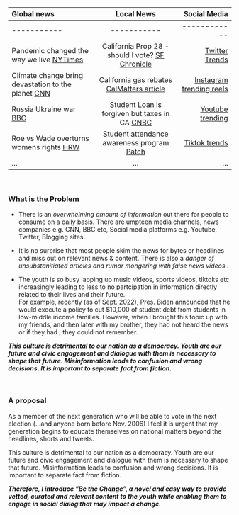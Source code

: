 
| Global news  | Local News  | Social Media |
| :---         |    :---:    |          ---:|
| -----------  | ----------- | ------------ |
|Pandemic changed the way we live [NYTimes](https://www.nytimes.com/news-event/coronavirus) | California Prop 28 - should I vote? [SF Chronicle](https://www.sfchronicle.com/opinion/editorials/article/Editorial-vote-yes-on-prop-28-17427617.php) | [Twitter Trends](https://twitter.com/i/trends)
|Climate change bring devastation to the planet [CNN](https://www.cnn.com/specials/world/cnn-climate) | California gas rebates [CalMatters article ](https://calmatters.org/newsletters/whatmatters/2022/09/california-gas-tax-rebate/)| [Instagram trending reels](https://slayingsocial.com/instagram-reels-trends/)
|Russia Ukraine war [BBC](https://www.bbc.com/news/world-60525350) | Student Loan is forgiven but taxes in CA [CNBC](https://www.cnbc.com/2022/09/08/you-may-owe-taxes-for-federal-student-loan-forgiveness-in-these-states.html)|[Youtube trending](https://www.youtube.com/feed/trending)
|Roe vs Wade overturns womens rights [HRW](https://www.hrw.org/news/2022/06/24/us-supreme-court-topples-roe-v-wade-blow-rights) | Student attendance awareness program [Patch](https://patch.com/california/pleasanthill/contra-costa-co-september-marks-school-attendance-awareness)|[Tiktok trends](https://ads.tiktok.com/business/creativecenter/inspiration/popular/pc/en)
|... | ...| ...|

<br/>

### What is the Problem 
- There is an <em> overwhelming amount of information </em> out there for people to consume on a daily basis. There are umpteen media channels, news companies e.g. CNN, BBC etc, Social media platforms  e.g. Youtube, Twitter, Blogging sites. 

- It is no surprise that most people skim the news for bytes or headlines  and miss out on relevant news & content. There is also a <em> danger of unsubstanitiated articles and rumor mongering with false news videos </em>.

- The youth is so busy lapping up music videos, sports videos, tiktoks etc increasingly leading to less to no partcipation in information directly related to their lives and their future. <br/> For example, recently (as of Sept. 2022), Pres. Biden announced that he would execute a policy to cut $10,000 of student debt from students in low-middle income families. However, when I brought this topic up with my friends, and then later with my brother, they had not heard the news or if they had , they could not remember. 

***This culture is detrimental to our nation as a democracy. Youth are our future and civic engagement and dialogue with them is necessary to shape that future. Misinformation leads to confusion and wrong decisions. It is important to separate fact from fiction.***


<br/>

### A proposal

As a member of the next generation who will be able to vote in the next election (...and anyone born before Nov. 2006) I feel it is  urgent that my generation begins to educate themselves on national matters beyond the headlines, shorts and tweets.

This culture is detrimental to our nation as a democracy. Youth are our future and civic engagement and dialogue with them is necessary to shape that future. Misinformation leads to confusion and wrong decisions. It is important to separate fact from fiction. 

***Therefore, I introduce "Be the Change”, a novel and easy way to provide vetted, curated and relevant content to the youth while enabling them to engage in social dialog that may impact a change.***  



<br/>
